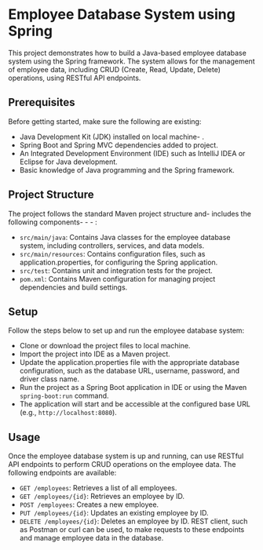 # Employee Database System using Spring
This project demonstrates how to build a Java-based employee database system using the Spring framework. The system allows for the management of employee data, including CRUD (Create, Read, Update, Delete) operations, using RESTful API endpoints.

## Prerequisites
Before getting started, make sure the following are existing:

- Java Development Kit (JDK) installed on local machine- .
- Spring Boot and Spring MVC dependencies added to project.
- An Integrated Development Environment (IDE) such as IntelliJ IDEA or Eclipse for Java development.
- Basic knowledge of Java programming and the Spring framework.

## Project Structure
The project follows the standard Maven project structure and-  includes the following components- - - :

- `src/main/java`: Contains Java classes for the employee database system, including controllers, services, and data models.
- `src/main/resources`: Contains configuration files, such as application.properties, for configuring the Spring application.
- `src/test`: Contains unit and integration tests for the project.
- `pom.xml`: Contains Maven configuration for managing project dependencies and build settings.

## Setup
Follow the steps below to set up and run the employee database system:

- Clone or download the project files to local machine.
- Import the project into IDE as a Maven project.
- Update the application.properties file with the appropriate database configuration, such as the database URL, username, password, and driver class name.
- Run the project as a Spring Boot application in IDE or using the Maven `spring-boot:run` command.
- The application will start and be accessible at the configured base URL (e.g., `http://localhost:8080`).

## Usage
Once the employee database system is up and running, can use RESTful API endpoints to perform CRUD operations on the employee data. The following endpoints are available:

- `GET /employees`: Retrieves a list of all employees.
- `GET /employees/{id}`: Retrieves an employee by ID.
- `POST /employees`: Creates a new employee.
- `PUT /employees/{id}`: Updates an existing employee by ID.
- `DELETE /employees/{id}`: Deletes an employee by ID.
REST client, such as Postman or curl can be used, to make requests to these endpoints and manage employee data in the database.
